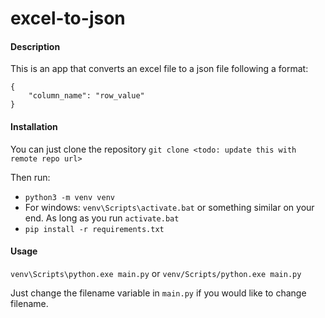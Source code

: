 # excel-to-json

#### Description
This is an app that converts an excel file to a json file following a format: 

```
{
    "column_name": "row_value"
}
```

#### Installation
You can just clone the repository
`git clone <todo: update this with remote repo url>`

Then run:

   - `python3 -m venv venv`
   - For windows: `venv\Scripts\activate.bat` or something similar on your end. As long as you run `activate.bat`
   - `pip install -r requirements.txt`

#### Usage
`venv\Scripts\python.exe main.py` or `venv/Scripts/python.exe main.py`

Just change the filename variable in `main.py` if you would like to change filename.